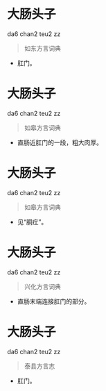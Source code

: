 # 大肠头子
da6 chan2 teu2 zz
> 如东方言词典
- 肛门。

# 大肠头子
da6 chan2 teu2 zz
> 如皋方言词典
- 直肠近肛门的一段，粗大肉厚。

# 大肠头子
da6 chan2 teu2 zz
> 如皋方言词典
- 见“胴疘”。

# 大肠头子
da6 chan2 teu2 zz
> 兴化方言词典
- 直肠末端连接肛门的部分。

# 大肠头子
da6 chan2 teu2 zz
> 泰县方言志
- 肛门。
